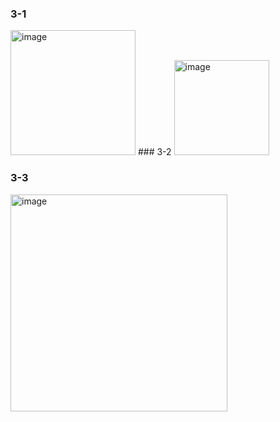 
### 3-1
<img width="200" alt="image" src="https://github.com/kong68/Comento_Back-end/assets/74444856/8cd95473-f224-4bce-ae21-0bdb433f9a0e">
### 3-2
<img width="152" alt="image" src="https://github.com/kong68/Comento_Back-end/assets/74444856/2b3fefd1-99a6-448e-a176-c07d1c392b3d">

### 3-3
<img width="347" alt="image" src="https://github.com/kong68/Comento_Back-end/assets/74444856/d5478d8a-f635-4592-bc13-21389a2c88dd" >
